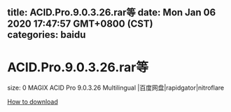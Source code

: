 
title: ACID.Pro.9.0.3.26.rar等
date: Mon Jan 06 2020 17:47:57 GMT+0800 (CST)    
categories: baidu
---

# ACID.Pro.9.0.3.26.rar等
size: 0
 MAGIX ACID Pro 9.0.3.26 Multilingual |百度网盘|rapidgator|nitroflare
 

[How to download](https://bpcam.bemobtrk.com/go/2ceec3aa-1ca2-46d6-b9ff-aaa5c184517c?jno=3639)